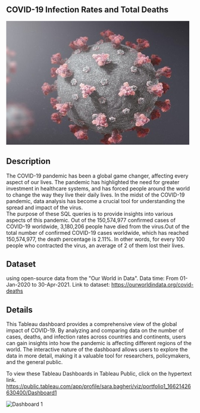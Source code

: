 ##  COVID-19 Infection Rates and Total Deaths

![alt text](https://github.com/SaraBagherii/SaraBagherii.github.io/blob/main/images/pic02.jpg)
## Description

The COVID-19 pandemic has been a global game changer, affecting every aspect of our lives. 
The pandemic has highlighted the need for greater investment in healthcare systems, 
and has forced people around the world to change the way they live their daily lives.
In the midst of the COVID-19 pandemic, data analysis has become a crucial tool for understanding the spread and impact of the virus.<br /> 
The purpose of these SQL queries is to provide insights into various aspects of this pandemic.
Out of the 150,574,977 confirmed cases of COVID-19 worldwide, 3,180,206 people have died from the virus.Out of the total number of confirmed COVID-19 cases worldwide, which has reached 150,574,977, the death percentage is 2.11%. In other words, for every 100 people who contracted the virus, an average of 2 of them lost their lives.

## Dataset

using open-source data from the "Our World in Data".
Data time:  From 01-Jan-2020 to 30-Apr-2021.
Link to dataset: https://ourworldindata.org/covid-deaths

## Details

This Tableau dashboard provides a comprehensive view of the global impact of COVID-19. By analyzing and comparing data on the number of cases, deaths, and infection rates across countries and continents, users can gain insights into how the pandemic is affecting different regions of the world. The interactive nature of the dashboard allows users to explore the data in more detail, making it a valuable tool for researchers, policymakers, and the general public. 


To view these Tableau Dashboards in Tableau Public, click on the hypertext link.
https://public.tableau.com/app/profile/sara.bagheri/viz/portfolio1_16621426630400/Dashboard1

![Dashboard 1](https://user-images.githubusercontent.com/111043547/219847119-6ee976fd-c424-4c41-bff6-b3d5e01c1c51.png)
